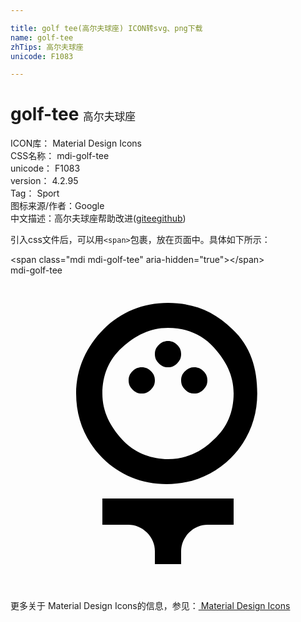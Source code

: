 ```yaml
---

title: golf tee(高尔夫球座) ICON转svg、png下载
name: golf-tee
zhTips: 高尔夫球座
unicode: F1083

---
```


# golf-tee  <small style="font-size: 60%;font-weight: 100">高尔夫球座</small>


<div class="detail-page">
<p>
<span>
ICON库：
<span class="badge-secondary badge">Material Design Icons</span> 
</span>
<br/>
<span>
CSS名称：
<span class="badge-secondary badge">mdi-golf-tee</span> 
</span>
<br/>
<span>
unicode：
<span class="badge-secondary badge">F1083</span> 
</span>
<br/>
<span>
version：
<span class="badge-secondary badge">4.2.95</span> 
</span>
<br/>
<span>Tag：
<span class="badge-light badge">Sport</span>
</span>
<br/>
<span>图标来源/作者：<span class="badge-light badge">Google</span></span> 
<br/>
<span class="zh-detail">中文描述：<span class="badge-primary badge">高尔夫球座</span><span class="help-link"><span>帮助改进</span>(<a href="https://gitee.com/liuwave/icon-helper/edit/master/json/material/golf-tee.json" target="_blank" rel="noopener noreferrer">gitee</a><a href="https://github.com/liuwave/icon-helper/edit/master/json/material/golf-tee.json" target="_blank" rel="noopener noreferrer">github</a></span>)</span><br/>
</p>
</div>
<div class="alert alert-dark">
  <i class="mdi mdi-golf-tee mdi-48px"></i>
  <i class="mdi mdi-golf-tee mdi-36px"></i>
  <i class="mdi mdi-golf-tee mdi-24px"></i>
  <i class="mdi mdi-golf-tee mdi-18px"></i>
</div>
<div>
  <p>引入css文件后，可以用<code>&lt;span&gt;</code>包裹，放在页面中。具体如下所示：    
  </p>
  <div class="alert alert-primary" style="font-size: 14px">
    &lt;span class="mdi mdi-golf-tee" aria-hidden="true"&gt;&lt;/span&gt;
    <copy-btn content='<span class="mdi mdi-golf-tee" aria-hidden="true"></span>'></copy-btn>
  </div>
  <div class="alert alert-secondary">
    <i class="mdi mdi-golf-tee"
    style="font-size: 24px"
    aria-hidden="true"></i> mdi-golf-tee
    <copy-btn content="mdi-golf-tee" btn-title="复制图标名称"></copy-btn>
  </div>
</div>
<div id="svg" class="svg-wrap">
<svg xmlns="http://www.w3.org/2000/svg" viewBox="0 0 24 24"><path d="M7 19V17H17V19H15C14.5 19 14 19.2 13.6 19.6S13 20.5 13 21V22H11V21C11 20.5 10.8 20 10.4 19.6S9.5 19 9 19H7M11 6C11 5.7 11.1 5.5 11.3 5.3S11.7 5 12 5 12.5 5.1 12.7 5.3 13 5.7 13 6 12.9 6.5 12.7 6.7 12.3 7 12 7 11.5 6.9 11.3 6.7 11 6.3 11 6M13 8C13 7.7 13.1 7.5 13.3 7.3S13.7 7 14 7 14.5 7.1 14.7 7.3 15 7.7 15 8 14.9 8.5 14.7 8.7 14.3 9 14 9 13.5 8.9 13.3 8.7 13 8.3 13 8M9 8C9 7.7 9.1 7.5 9.3 7.3S9.7 7 10 7 10.5 7.1 10.7 7.3 11 7.7 11 8 10.9 8.5 10.7 8.7 10.3 9 10 9 9.5 8.9 9.3 8.7 9 8.3 9 8M16.9 4.1C15.5 2.7 13.9 2.1 12 2.1S8.4 2.8 7.1 4.1 5 7.1 5 9 5.7 12.6 7 13.9 10 15.9 11.9 15.9 15.5 15.2 16.8 13.9 18.8 10.9 18.8 9 18.3 5.4 16.9 4.1M15.5 12.5C14.5 13.5 13.3 14 12 14S9.4 13.5 8.5 12.5 7 10.4 7 9 7.5 6.4 8.5 5.5 10.6 4 12 4 14.6 4.5 15.5 5.5 17 7.6 17 9 16.5 11.6 15.5 12.5Z" /></svg>
</div>
<detail full-name='mdi-golf-tee'></detail>
    
<div><p>更多关于 Material Design Icons的信息，参见：<a target="_blank" href="https://iconhelper.cn/material.html"> Material Design Icons</a>
</p></div>
